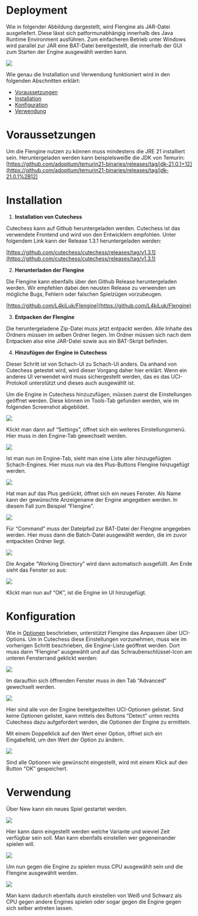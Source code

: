 # Deployment

Wie in folgender Abbildung dargestellt, wird Flengine als JAR-Datei ausgeliefert. Diese lässt sich patformunabhängig innerhalb des Java Runtime Environment ausführen. Zum einfacheren Betrieb unter Windows wird parallel zur JAR eine BAT-Datei bereitgestellt, die innerhalb der GUI zum Starten der Engine ausgewählt werden kann.

![](./attachments/deploymentDiagram.png)

Wie genau die Installation und Verwendung funktioniert wird in den folgenden Abschnitten erklärt:

*   [Voraussetzungen](#voraussetzungen)
*   [Installation](#installation)
*   [Konfiguration](#konfiguration)
*   [Verwendung](#verwendung)

# Voraussetzungen

Um die Flengine nutzen zu können muss mindestens die JRE 21 installiert sein. Heruntergeladen werden kann beispielsweiße die JDK von Temurin: [https://github.com/adoptium/temurin21-binaries/releases/tag/jdk-21.0.1+12](https://github.com/adoptium/temurin21-binaries/releases/tag/jdk-21.0.1%2B12)

# Installation

1.  **Installation von Cutechess**
    

Cutechess kann auf Github heruntergeladen werden. Cutechess ist das verwendete Frontend und wird von den Entwicklern empfohlen. Unter folgendem Link kann der Release 1.3.1 heruntergeladen werden:

[https://github.com/cutechess/cutechess/releases/tag/v1.3.1](https://github.com/cutechess/cutechess/releases/tag/v1.3.1)

2.  **Herunterladen der Flengine**
    

Die Flengine kann ebenfalls über den Github Release heruntergeladen werden. Wir empfehlen dabei den neusten Release zu verwenden um mögliche Bugs, Fehlern oder falschen Spielzügen vorzubeugen.

[https://github.com/L4kiLuk/Flengine](https://github.com/L4kiLuk/Flengine)

3.  **Entpacken der Flengine**
    

Die heruntergeladene Zip-Datei muss jetzt entpackt werden. Alle Inhalte des Ordners müssen im selben Ordner liegen. Im Ordner müssen sich nach dem Entpacken also eine JAR-Datei sowie aus ein BAT-Skript befinden.

4.  **Hinzufügen der Engine in Cutechess**
    

Dieser Schritt ist von Schach-UI zu Schach-UI anders. Da anhand von Cutechess getestet wird, wird dieser Vorgang daher hier erklärt. Wenn ein anderes UI verwendet wird muss sichergestellt werden, das es das UCI-Protokoll unterstützt und dieses auch ausgewählt ist.

Um die Engine in Cutechess hinzuzufügen, müssen zuerst die Einstellungen geöffnet werden. Diese können im Tools-Tab gefunden werden, wie im folgenden Screenshot abgebildet.

![](./attachments/image-20231108-132702.png)

Klickt man dann auf “Settings”, öffnet sich ein weiteres Einstellungsmenü. Hier muss in den Engine-Tab gewechselt werden.

![](./attachments/image-20231108-133246.png)

Ist man nun im Engine-Tab, sieht man eine Liste aller hinzugefügten Schach-Engines. Hier muss nun via des Plus-Buttons Flengine hinzugefügt werden.

![](./attachments/image-20231108-133354.png)

Hat man auf das Plus gedrückt, öffnet sich ein neues Fenster. Als Name kann der gewünschte Anzeigename der Engine angegeben werden. In diesem Fall zum Beispiel “Flengine”.

![](./attachments/image-20231108-133638.png)

Für “Command” muss der Dateipfad zur BAT-Datei der Flengine angegeben werden. Hier muss dann die Batch-Datei ausgewählt werden, die im zuvor entpackten Ordner liegt.

![](./attachments/image-20231108-133820.png)

Die Angabe “Working Directory” wird dann automatisch ausgefüllt. Am Ende sieht das Fenster so aus:

![](./attachments/image-20231108-133858.png)

Klickt man nun auf “OK”, ist die Engine im UI hinzugefügt.

# Konfiguration

Wie in [Optionen](../../flengine/querschnittliche-konzeption/optionen.md) beschrieben, unterstützt Flengine das Anpassen über UCI-Options. Um in Cutechess diese Einstellungen vorzunehmen, muss wie im vorherigen Schritt beschrieben, die Engine-Liste geöffnet werden. Dort muss dann “Flengine” ausgewählt und auf das Schraubenschlüssel-Icon am unteren Fensterrand geklickt werden:

![](./attachments/image-20231230-111635.png)

Im daraufhin sich öffnenden Fenster muss in den Tab “Advanced” gewechselt werden.

![](./attachments/image-20231230-111807.png)

Hier sind alle von der Engine bereitgestellten UCI-Optionen gelistet. Sind keine Optionen gelistet, kann mittels des Buttons “Detect” unten rechts Cutechess dazu aufgefordert werden, die Optionen der Engine zu ermitteln.

Mit einem Doppelklick auf den Wert einer Option, öffnet sich ein Eingabefeld, um den Wert der Option zu ändern.

![](./attachments/image-20231230-111949.png)

Sind alle Optionen wie gewünscht eingestellt, wird mit einem Klick auf den Button “OK” gespeichert.

# Verwendung

Über New kann ein neues Spiel gestartet werden.

![](./attachments/image-20231108-135122.png)

Hier kann dann eingestellt werden welche Variante und wieviel Zeit verfügbar sein soll. Man kann ebenfalls einstellen wer gegeneinander spielen will.

![](./attachments/image-20231108-135158.png)

Um nun gegen die Engine zu spielen muss CPU ausgewählt sein und die Flengine ausgewählt werden.

![](./attachments/image-20231108-135314.png)

Man kann dadurch ebenfalls durch einstellen von Weiß und Schwarz als CPU gegen andere Engines spielen oder sogar gegen die Engine gegen sich selber antreten lassen.